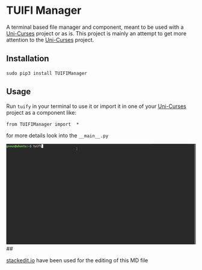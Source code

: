 # TUIFI Manager
A terminal based file manager and component, meant to be used with a [Uni-Curses](https://github.com/unicurses/unicurses) project or as is. This project is mainly an attempt to get more attention to the [Uni-Curses](https://github.com/unicurses/unicurses) project. 

## Installation
```terminal
sudo pip3 install TUIFIManager
```

## Usage
Run `tuify`  in your terminal  to use it or import it in one of your [Uni-Curses](https://github.com/unicurses/unicurses) project as a component like:
```
from TUIFIManager import  *
```
for more details look into the `__main__.py`

<img src="/Peek.gif">
## 

[stackedit.io](https://stackedit.io/app) have been used for the editing of this MD file
